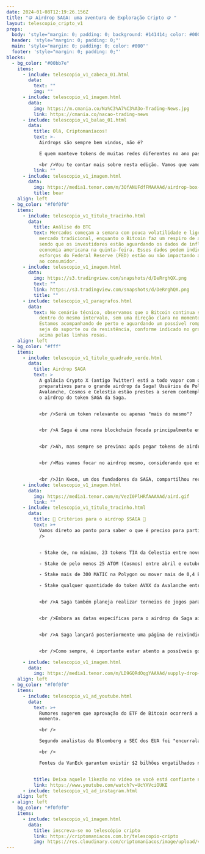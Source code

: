 ```yaml
---
date: 2024-01-08T12:19:26.156Z
title: "🪙 Airdrop SAGA: uma aventura de Exploração Cripto 🪙 "
layout: telescopio_cripto_v1
props:
  body: 'style="margin: 0; padding: 0; background: #141414; color: #000"'
  header: 'style="margin: 0; padding: 0;"'
  main: 'style="margin: 0; padding: 0; color: #000"'
  footer: 'style="margin: 0; padding: 0;"'
blocks:
  - bg_color: "#00bb7e"
    items:
      - include: telescopio_v1_cabeca_01.html
        data:
          text: ""
          img: ""
      - include: telescopio_v1_imagem.html
        data:
          img: https://m.cmania.co/Na%C3%A7%C3%A3o-Trading-News.jpg
          link: https://cmania.co/nacao-trading-news
      - include: telescopio_v1_balao_01.html
        data:
          title: Olá, Criptomaníacos!
          text: >-
            Airdrops são sempre bem vindos, não é? 

            E quem manteve tokens de muitas redes diferentes no ano passado pode receber alguns tokens da SAGA. 

            <br />Vou te contar mais sobre nesta edição. Vamos que vamos!
          link: ""
      - include: telescopio_v1_imagem.html
        data:
          img: https://media1.tenor.com/m/3OfANUFdfFMAAAAd/airdrop-box-opening.gif
          title: bear
    align: left
  - bg_color: "#f0f0f0"
    items:
      - include: telescopio_v1_titulo_tracinho.html
        data:
          title: Análise do BTC
          text: Mercados começam a semana com pouca volatilidade e ligeira queda no
            mercado tradicional, enquanto o Bitcoin faz um respiro de alta,
            sendo que os investidores estão aguardando os dados de inflação da
            economia americana na quinta-feira. Esses dados podem indicar se os
            esforços do Federal Reserve (FED) estão ou não impactando a inflação
            ao consumidor.
      - include: telescopio_v1_imagem.html
        data:
          img: https://s3.tradingview.com/snapshots/d/DeRrghQX.png
          text: ""
          link: https://s3.tradingview.com/snapshots/d/DeRrghQX.png
          title: ""
      - include: telescopio_v1_paragrafos.html
        data:
          text: No cenário técnico, observamos que o Bitcoin continua sendo negociado
            dentro do mesmo intervalo, sem uma direção clara no momento atual.
            Estamos acompanhando de perto e aguardando um possível rompimento,
            seja do suporte ou da resistência, conforme indicado no gráfico
            acima pelas linhas rosas.
    align: left
  - bg_color: "#fff"
    items:
      - include: telescopio_v1_titulo_quadrado_verde.html
        data:
          title: Airdrop SAGA
          text: >
            A galáxia Crypto X (antigo Twitter) está a todo vapor com os
            preparativos para o grande airdrop da Saga! Usuários de Polygon,
            Avalanche, Cosmos e Celestia estão prestes a serem contemplados com
            o airdrop do token SAGA da Saga. 


            <br />Será um token relevante ou apenas "mais do mesmo"?


            <br />A Saga é uma nova blockchain focada principalmente em jogos e está se preparando para lançar sua própria mainnet. Ainda é cedo para saber se ela tem alguma chance de concorrer com outras redes do setor, mas ao menos parece que não entregará aos usuários um contrato malicioso ou algo do tipo.


            <br />Ah, mas sempre se previna: após pegar tokens de airdrops, não se esqueça de remover quaisquer permissões dadas por contratos inteligentes da rede. Isso pode evitar dor de cabeça em caso do airdrop se tratar de um golpe.


            <br />Mas vamos focar no airdrop mesmo, considerando que está sendo feito de boa fé!  


            <br />Jin Kwon, um dos fundadores da SAGA, compartilhou recentemente detalhes sobre quem será elegível para o  airdrop público de seu token.
      - include: telescopio_v1_imagem.html
        data:
          img: https://media1.tenor.com/m/VezI0PlHRfAAAAAd/aird.gif
          link: ""
      - include: telescopio_v1_titulo_tracinho.html
        data:
          title: 🚀 Critérios para o airdrop $SAGA 🚀
          text: >+
            Vamos direto ao ponto para saber o que é preciso para participar:<br
            />


            - Stake de, no mínimo, 23 tokens TIA da Celestia entre novembro e dezembro de 2023;<br/>

            - Stake de pelo menos 25 ATOM (Cosmos) entre abril e outubro do ano passado;<br/>

            - Stake mais de 300 MATIC na Polygon ou mover mais de 0,4 ETH pela ponte zkEVM da Polygon entre abril e outubro de 2023;<br/>

            - Stake qualquer quantidade do token AVAX da Avalanche entre abril e outubro do ano passado.


            <br />A Saga também planeja realizar torneios de jogos para dar acesso ao airdrop a jogadores selecionados. Assim, os que tiverem melhor colocação levarão alguns tokenzinhos.


            <br />Embora as datas específicas para o airdrop da Saga ainda não tenham sido reveladas, tudo indica que ocorrerá no primeiro semestre deste ano. 


            <br />A Saga lançará posteriormente uma página de reivindicações e compartilhará através de sua conta oficial no X (@Sagaxyz__) para que os usuários possam verificar a autenticidade.


            <br />Como sempre, é importante estar atento a possíveis golpes de airdrop e outras fraudes com tokens baseados na web, evitando qualquer solicitação suspeita de cliques em links de anúncios ou conexão de carteiras a sites.

      - include: telescopio_v1_imagem.html
        data:
          img: https://media1.tenor.com/m/LD9GQRdOqgYAAAAd/supply-drop-humvee.gif
    align: left
  - bg_color: "#f0f0f0"
    items:
      - include: telescopio_v1_ad_youtube.html
        data:
          text: >+
            Rumores sugerem que aprovação do ETF de Bitcoin ocorrerá a qualquer
            momento. 

            <br />

            Segundo analistas da Bloomberg a SEC dos EUA foi "encurralada" no processo de aprovação do ETF de Bitcoin, ficando sem saída.

            <br />

            Fontes da VanEck garantem existir $2 bilhões engatilhados na BlackRock para serem investidos na primeira semana. 


          title: Deixa aquele likezão no vídeo se você está confiante no BTC!
          link: https://www.youtube.com/watch?v=UcYXVciOUKE
      - include: telescopio_v1_ad_instagram.html
    align: left
  - align: left
    bg_color: "#f0f0f0"
    items:
      - include: telescopio_v1_imagem.html
        data:
          title: inscreva-se no telescópio cripto
          link: https://criptomaniacos.com.br/telescopio-cripto
          img: https://res.cloudinary.com/criptomaniacos/image/upload/v1662133224/telescopio/inscreva-se-telescopio.png
---
```

